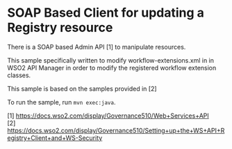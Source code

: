 # SOAP Based Client for updating a Registry resource

There is a SOAP based Admin API [1] to manipulate resources.

This sample specifically written to modify workflow-extensions.xml in in WSO2 API Manager in order to modify the 
registered workflow extension classes.

This sample is based on the samples provided in [2]

To run the sample, run `mvn exec:java`.

[1] https://docs.wso2.com/display/Governance510/Web+Services+API <br>
[2] https://docs.wso2.com/display/Governance510/Setting+up+the+WS+API+Registry+Client+and+WS-Security
